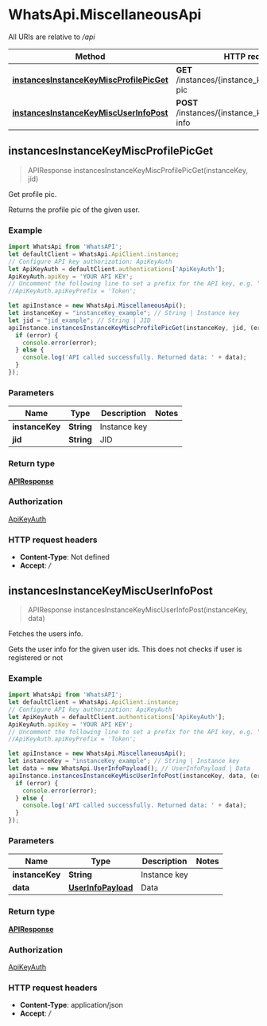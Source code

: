 # WhatsApi.MiscellaneousApi

All URIs are relative to */api*

Method | HTTP request | Description
------------- | ------------- | -------------
[**instancesInstanceKeyMiscProfilePicGet**](MiscellaneousApi.md#instancesInstanceKeyMiscProfilePicGet) | **GET** /instances/{instance_key}/misc/profile-pic | Get profile pic.
[**instancesInstanceKeyMiscUserInfoPost**](MiscellaneousApi.md#instancesInstanceKeyMiscUserInfoPost) | **POST** /instances/{instance_key}/misc/user-info | Fetches the users info.



## instancesInstanceKeyMiscProfilePicGet

> APIResponse instancesInstanceKeyMiscProfilePicGet(instanceKey, jid)

Get profile pic.

Returns the profile pic of the given user.

### Example

```javascript
import WhatsApi from 'WhatsAPI';
let defaultClient = WhatsApi.ApiClient.instance;
// Configure API key authorization: ApiKeyAuth
let ApiKeyAuth = defaultClient.authentications['ApiKeyAuth'];
ApiKeyAuth.apiKey = 'YOUR API KEY';
// Uncomment the following line to set a prefix for the API key, e.g. "Token" (defaults to null)
//ApiKeyAuth.apiKeyPrefix = 'Token';

let apiInstance = new WhatsApi.MiscellaneousApi();
let instanceKey = "instanceKey_example"; // String | Instance key
let jid = "jid_example"; // String | JID
apiInstance.instancesInstanceKeyMiscProfilePicGet(instanceKey, jid, (error, data, response) => {
  if (error) {
    console.error(error);
  } else {
    console.log('API called successfully. Returned data: ' + data);
  }
});
```

### Parameters


Name | Type | Description  | Notes
------------- | ------------- | ------------- | -------------
 **instanceKey** | **String**| Instance key | 
 **jid** | **String**| JID | 

### Return type

[**APIResponse**](APIResponse.md)

### Authorization

[ApiKeyAuth](../README.md#ApiKeyAuth)

### HTTP request headers

- **Content-Type**: Not defined
- **Accept**: */*


## instancesInstanceKeyMiscUserInfoPost

> APIResponse instancesInstanceKeyMiscUserInfoPost(instanceKey, data)

Fetches the users info.

Gets the user info for the given user ids. This does not checks if user is registered or not

### Example

```javascript
import WhatsApi from 'WhatsAPI';
let defaultClient = WhatsApi.ApiClient.instance;
// Configure API key authorization: ApiKeyAuth
let ApiKeyAuth = defaultClient.authentications['ApiKeyAuth'];
ApiKeyAuth.apiKey = 'YOUR API KEY';
// Uncomment the following line to set a prefix for the API key, e.g. "Token" (defaults to null)
//ApiKeyAuth.apiKeyPrefix = 'Token';

let apiInstance = new WhatsApi.MiscellaneousApi();
let instanceKey = "instanceKey_example"; // String | Instance key
let data = new WhatsApi.UserInfoPayload(); // UserInfoPayload | Data
apiInstance.instancesInstanceKeyMiscUserInfoPost(instanceKey, data, (error, data, response) => {
  if (error) {
    console.error(error);
  } else {
    console.log('API called successfully. Returned data: ' + data);
  }
});
```

### Parameters


Name | Type | Description  | Notes
------------- | ------------- | ------------- | -------------
 **instanceKey** | **String**| Instance key | 
 **data** | [**UserInfoPayload**](UserInfoPayload.md)| Data | 

### Return type

[**APIResponse**](APIResponse.md)

### Authorization

[ApiKeyAuth](../README.md#ApiKeyAuth)

### HTTP request headers

- **Content-Type**: application/json
- **Accept**: */*

